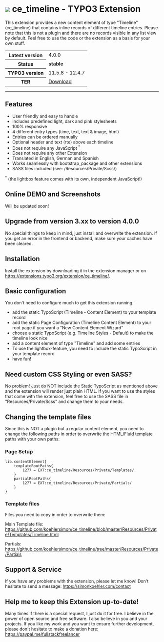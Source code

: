 # ![](https://github.com/koehlersimon/ce_timeline/blob/master/ext_icon.png?raw=true) ce_timeline - TYPO3 Extension

This extension provides a new content element of type "Timeline" (ce_timeline) that contains inline records of different timeline entries. Please note that this is not a plugin and there are no records visible in any list view by default. Feel free to use the code or the extension as a basis for your own stuff.

<table border="0">
    <tr>
        <th>Latest version</th>
        <td>4.0.0</td>
    </tr>
    <tr>
        <th>Status</th>
        <td><strong>stable</strong></td>
    </tr>
    <tr>
        <th>TYPO3 version</th>
        <td>11.5.8 - 12.4.7</td>
    </tr>
    <tr>
        <th>TER</th>
        <td><a href="https://extensions.typo3.org/extension/ce_timeline/">Download</a></td>
    </tr>
</table>

<hr>

## Features

- User friendly and easy to handle
- Includes predefined light, dark and pink stylesheets
- 100% responsive
- 4 different entry types (time, text, text & image, html)
- Entries can be ordered manually
- Optional header and text (rte) above each timeline
- Does not require any JavaScript <sup>*</sup>
- Does not require any other Extension
- Translated in English, German and Spanish
- Works seamlessly with bootstrap_package and other extensions
- SASS files included (see: /Resources/Private/Scss/)

<sup>*</sup> (the lightbox feature comes with its own, independent JavaScript!)

## Online DEMO and Screenshots
Will be updated soon!

## Upgrade from version 3.xx to version 4.0.0
No special things to keep in mind, just install and overwrite the extension. If you get an error in the frontend or backend, make sure your caches have been cleared.

## Installation
Install the extension by downloading it in the extension manager or on https://extensions.typo3.org/extension/ce_timeline/.

## Basic configuration
You don't need to configure much to get this extension running.

- add the static TypoScript (Timeline - Content Element) to your template record
- add the static Page Configuration (Timeline Content Element) to your root page if you want a "New Content Element Wizard"
- choose a static TypoScript (e.g. Timeline Styles - Default) to make the timeline look nice
- add a content element of type "Timeline" and add some entries
- To use the lightbox-feature, you need to include the static TypoScript in your template record
- have fun!

## Need custom CSS Styling or even SASS?

No problem! Just do NOT include the Static TypoScript as mentioned above and the extension will render just plain HTML. If you want to use the styles that come with the extension, feel free to use the SASS file in "Resources/Private/Scss" and change them to your needs.

## Changing the template files

Since this is NOT a plugin but a regular content element, you need to change the following paths in order to overwrite the HTML/Fluid template paths with your own paths:

### Page Setup

```
lib.contentElement{
    templateRootPaths{
        1277 = EXT:ce_timeline/Resources/Private/Templates/
    }
    partialRootPaths{
        1277 = EXT:ce_timeline/Resources/Private/Partials/
    }
}
```

### Template files

Files you need to copy in order to overwrite them:

Main Template file:
https://github.com/koehlersimon/ce_timeline/blob/master/Resources/Private/Templates/Timeline.html

Partials:
https://github.com/koehlersimon/ce_timeline/tree/master/Resources/Private/Partials

## Support & Service

If you have any problems with the extension, please let me know! Don't hesitate to send a message: https://simonkoehler.com/contact

## Help me to keep this Extension up-to-date!

Many times if there is a special request, I just do it for free. I believe in the power of open source and free software. I also believe in you and your projects. If you like my work and you want to ensure further development, please don't hesitate to make a donation here: https://paypal.me/fullstackfreelancer

